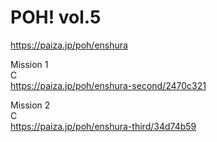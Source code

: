 POH! vol.5
===========================
https://paiza.jp/poh/enshura   


Mission 1  
C  
https://paiza.jp/poh/enshura-second/2470c321  


Mission 2  
C  
https://paiza.jp/poh/enshura-third/34d74b59  
